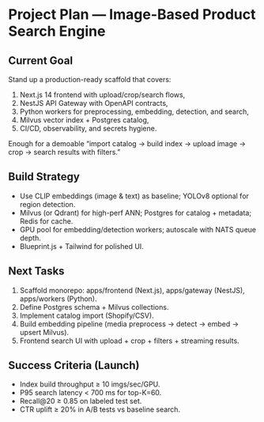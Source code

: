 # Project Plan — Image-Based Product Search Engine

## Current Goal
Stand up a production-ready scaffold that covers:  
1. Next.js 14 frontend with upload/crop/search flows,  
2. NestJS API Gateway with OpenAPI contracts,  
3. Python workers for preprocessing, embedding, detection, and search,  
4. Milvus vector index + Postgres catalog,  
5. CI/CD, observability, and secrets hygiene.  

Enough for a demoable “import catalog → build index → upload image → crop → search results with filters.”

## Build Strategy
- Use CLIP embeddings (image & text) as baseline; YOLOv8 optional for region detection.  
- Milvus (or Qdrant) for high-perf ANN; Postgres for catalog + metadata; Redis for cache.  
- GPU pool for embedding/detection workers; autoscale with NATS queue depth.  
- Blueprint.js + Tailwind for polished UI.  

## Next Tasks
1. Scaffold monorepo: apps/frontend (Next.js), apps/gateway (NestJS), apps/workers (Python).  
2. Define Postgres schema + Milvus collections.  
3. Implement catalog import (Shopify/CSV).  
4. Build embedding pipeline (media preprocess → detect → embed → upsert Milvus).  
5. Frontend search UI with upload + crop + filters + streaming results.  

## Success Criteria (Launch)
- Index build throughput ≥ 10 imgs/sec/GPU.  
- P95 search latency < 700 ms for top-K=60.  
- Recall@20 ≥ 0.85 on labeled test set.  
- CTR uplift ≥ 20% in A/B tests vs baseline search.  
